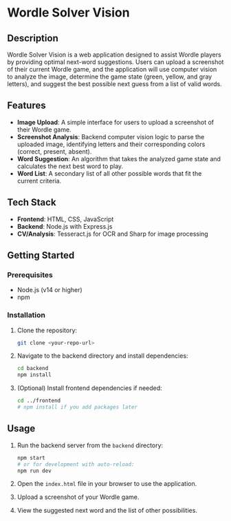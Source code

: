 # Wordle Solver Vision

## Description

Wordle Solver Vision is a web application designed to assist Wordle players by providing optimal next-word suggestions. Users can upload a screenshot of their current Wordle game, and the application will use computer vision to analyze the image, determine the game state (green, yellow, and gray letters), and suggest the best possible next guess from a list of valid words.

## Features

* **Image Upload**: A simple interface for users to upload a screenshot of their Wordle game.
* **Screenshot Analysis**: Backend computer vision logic to parse the uploaded image, identifying letters and their corresponding colors (correct, present, absent).
* **Word Suggestion**: An algorithm that takes the analyzed game state and calculates the next best word to play.
* **Word List**: A secondary list of all other possible words that fit the current criteria.

## Tech Stack

* **Frontend**: HTML, CSS, JavaScript
* **Backend**: Node.js with Express.js
* **CV/Analysis**: Tesseract.js for OCR and Sharp for image processing

## Getting Started

### Prerequisites

* Node.js (v14 or higher)
* npm

### Installation

1. Clone the repository:

     ```sh
    git clone <your-repo-url>
    ```

2. Navigate to the backend directory and install dependencies:

    ```sh
    cd backend
    npm install
    ```

3. (Optional) Install frontend dependencies if needed:

    ```sh
    cd ../frontend
    # npm install if you add packages later
    ```

## Usage

1. Run the backend server from the `backend` directory:

    ```sh
    npm start
    # or for development with auto-reload:
    npm run dev
    ```

2. Open the `index.html` file in your browser to use the application.
3. Upload a screenshot of your Wordle game.
4. View the suggested next word and the list of other possibilities.
